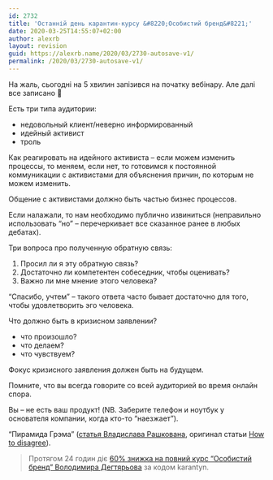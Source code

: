 ```yaml
---
id: 2732
title: 'Останній день карантин-курсу &#8220;Особистий бренд&#8221;'
date: 2020-03-25T14:55:07+02:00
author: alexrb
layout: revision
guid: https://alexrb.name/2020/03/2730-autosave-v1/
permalink: /2020/03/2730-autosave-v1/
---
```

На жаль, сьогодні на 5 хвилин запізився на початку вебінару. Але далі все записано 🙂

Есть три типа аудитории:

  * недовольный клиент/неверно информированный
  * идейный активист
  * троль

Как реагировать на идейного активиста &#8211; если можем изменить процессы, то меняем, если нет, то готовимся к постоянной коммуникации с активистами для объяснения причин, по которым не можем изменить.

Общение с активистами должно быть частью бизнес процессов.

Если налажали, то нам необходимо публично извиниться (неправильно использовать &#8220;но&#8221; &#8211; перечеркивает все сказанное ранее в любых дебатах).

Три вопроса про полученную обратную связь:

  1. Просил ли я эту обратную связь?
  2. Достаточно ли компетентен собеседник, чтобы оценивать?
  3. Важно ли мне мнение этого человека?

&#8220;Спасибо, учтем&#8221; &#8211; такого ответа часто бывает достаточно для того, чтобы удовлетворить эго человека.

Что должно быть в кризисном заявлении?

  * что произошло? 
  * что делаем?
  * что чувствуем?

Фокус кризисного заявления должен быть на будущем.

Помните, что вы всегда говорите со всей аудиторией во время онлайн спора.

Вы &#8211; не есть ваш продукт! (NB. Заберите телефон и ноутбук у основателя компании, когда кто-то &#8220;наезжает&#8221;).

&#8220;Пирамида Грэма&#8221; ([статья Владислава Рашкована](https://www.pravda.com.ua/rus/columns/2019/04/19/7212729/), оригинал статьи [How to disagree](http://www.paulgraham.com/disagree.html)).

<blockquote class="wp-block-quote">
  <p>
    Протягом 24 годин діє <a href="https://www.personalbrand.com.ua/?utm_source=webinar&utm_medium=chat&utm_campaign=60-quarantine">60% знижка на повний курс &#8220;Особистий бренд&#8221; Володимира Дегтярьова</a> за кодом karantyn.
  </p>
</blockquote>